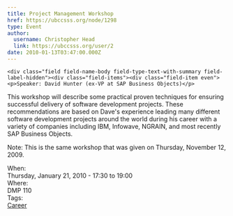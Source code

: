 ```yaml
---
title: Project Management Workshop 
href: https://ubccsss.org/node/1298
type: Event
author:
  username: Christopher Head
  link: https://ubccsss.org/user/2
date: 2010-01-13T03:47:00.000Z
---
```



    <div class="field field-name-body field-type-text-with-summary field-label-hidden"><div class="field-items"><div class="field-item even"><p>Speaker: David Hunter (ex-VP at SAP Business Objects)</p>
<p>This workshop will describe some practical proven techniques for ensuring successful delivery of software development projects. These recommendations are based on Dave&apos;s experience leading many different software development projects around the world during his career with a variety of companies including IBM, Infowave, NGRAIN, and most recently SAP Business Objects.</p>
<p>Note: This is the same workshop that was given on Thursday, November 12, 2009.</p>
</div></div></div><div class="field field-name-field-dates field-type-datetime field-label-above"><div class="field-label">When:&#xA0;</div><div class="field-items"><div class="field-item even"><span class="date-display-single">Thursday, January 21, 2010 - <span class="date-display-range"><span class="date-display-start">17:30</span> to <span class="date-display-end">19:00</span></span></span></div></div></div><div class="field field-name-field-location field-type-text field-label-above"><div class="field-label">Where:&#xA0;</div><div class="field-items"><div class="field-item even">DMP 110</div></div></div>    <footer>
    <div class="field field-name-field-tags field-type-taxonomy-term-reference field-label-above"><div class="field-label">Tags:&#xA0;</div><div class="field-items"><div class="field-item even"><a href="/career">Career</a></div></div></div>      </footer>
    